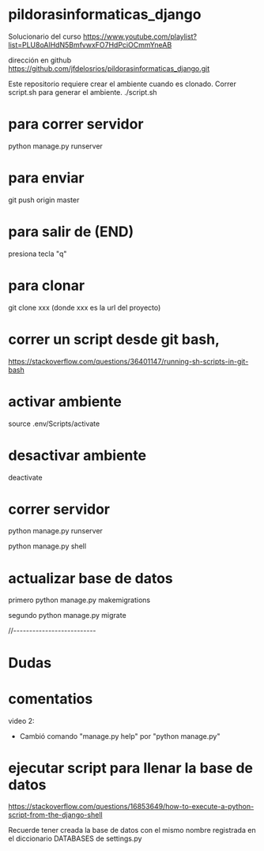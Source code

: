 # pildorasinformaticas_django
Solucionario del curso https://www.youtube.com/playlist?list=PLU8oAlHdN5BmfvwxFO7HdPciOCmmYneAB

dirección en github https://github.com/jfdelosrios/pildorasinformaticas_django.git

Este repositorio requiere crear el ambiente cuando es clonado. Correr script.sh para generar el ambiente.
./script.sh

# para correr servidor
python manage.py runserver

# para enviar
git push origin master

# para salir de (END)
presiona tecla "q"

# para clonar
git clone xxx
(donde xxx es la url del proyecto)

# correr un script desde git bash, 
https://stackoverflow.com/questions/36401147/running-sh-scripts-in-git-bash

# activar ambiente
source .env/Scripts/activate

# desactivar ambiente
deactivate

# correr servidor
python manage.py runserver

python manage.py shell


# actualizar base de datos

primero
python manage.py makemigrations

segundo
python manage.py migrate


//--------------------------

# Dudas

# comentatios

video 2:
- Cambió comando "manage.py help" por "python manage.py"

# ejecutar script para llenar la base de datos
 https://stackoverflow.com/questions/16853649/how-to-execute-a-python-script-from-the-django-shell

 Recuerde tener creada la base de datos con el mismo nombre registrada en el diccionario DATABASES de settings.py